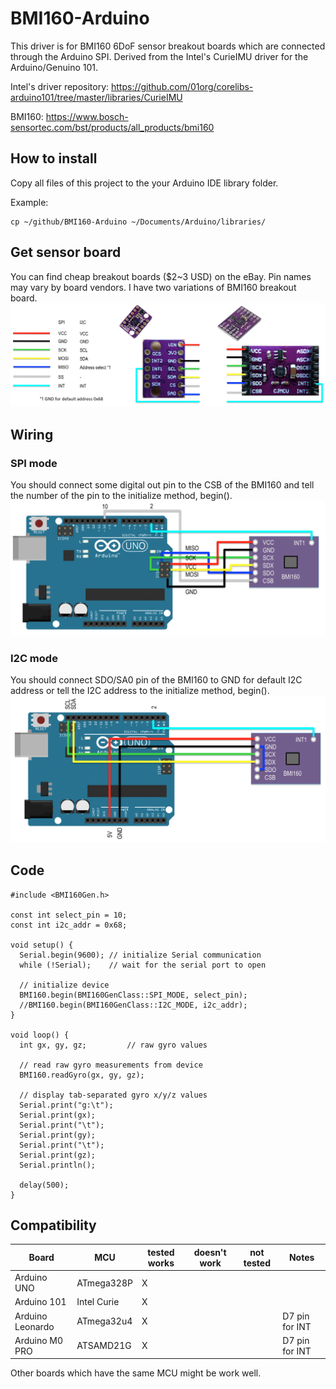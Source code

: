 # BMI160-Arduino

This driver is for BMI160 6DoF sensor breakout boards which are connected through the Arduino SPI.
Derived from the Intel's CurieIMU driver for the Arduino/Genuino 101.

Intel's driver repository: https://github.com/01org/corelibs-arduino101/tree/master/libraries/CurieIMU

BMI160: https://www.bosch-sensortec.com/bst/products/all_products/bmi160

## How to install
Copy all files of this project to the your Arduino IDE library folder.

Example:
```
cp ~/github/BMI160-Arduino ~/Documents/Arduino/libraries/
```

## Get sensor board
You can find cheap breakout boards ($2~3 USD) on the eBay.
Pin names may vary by board vendors. I have two variations of BMI160 breakout board.
![Screenshot](files/wiring3.png)

## Wiring

### SPI mode
You should connect some digital out pin to the CSB of the BMI160 and tell the number of the pin to the initialize method, begin().
![Screenshot](files/circuit.png)

### I2C mode
You should connect SDO/SA0 pin of the BMI160 to GND for default I2C address or tell the I2C address to the initialize method, begin().
![Screenshot](files/wiring2.png)

## Code
```
#include <BMI160Gen.h>

const int select_pin = 10;
const int i2c_addr = 0x68;

void setup() {
  Serial.begin(9600); // initialize Serial communication
  while (!Serial);    // wait for the serial port to open

  // initialize device
  BMI160.begin(BMI160GenClass::SPI_MODE, select_pin);
  //BMI160.begin(BMI160GenClass::I2C_MODE, i2c_addr);
}

void loop() {
  int gx, gy, gz;         // raw gyro values

  // read raw gyro measurements from device
  BMI160.readGyro(gx, gy, gz);

  // display tab-separated gyro x/y/z values
  Serial.print("g:\t");
  Serial.print(gx);
  Serial.print("\t");
  Serial.print(gy);
  Serial.print("\t");
  Serial.print(gz);
  Serial.println();

  delay(500);
}
```

## Compatibility

Board           |MCU         |tested works|doesn't work|not tested| Notes
----------------|------------|------------|------------|----------|-----
Arduino UNO     |ATmega328P  | X          |            |          |
Arduino 101     |Intel Curie | X          |            |          |
Arduino Leonardo|ATmega32u4  | X          |            |          | D7 pin for INT
Arduino M0 PRO  |ATSAMD21G   | X          |            |          | D7 pin for INT

Other boards which have the same MCU might be work well.
